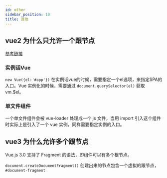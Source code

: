 ```yaml
---
id: other
sidebar_position: 10
title: 其他
---
```


## vue2 为什么只允许一个跟节点
[参考链接](https://www.cnblogs.com/shababy/p/13517396.html)
### 实例话Vue
`new Vue({el:'#app'})` 在实例话vue的时候，需要指定一个el选项，来指定SPA的入口。Vue 实例化的时候，需要通过 `document.querySelector(el)` 获取vm.$el。

### 单文件组件
一个单文件组件会被 vue-loader 处理成一个 js 文件，当用 import 引入这个组件时实际上是引入了一个 vue 实例，同样需要指定实例的入口。

## vue3 为什么允许多个跟节点
Vue.js 3.0 支持了 Fragment 的语法，即组件可以有多个根节点。

`document.createDocumentFragment()` 创建出来的节点包含一个虚拟的跟节点，`#document-fragment`